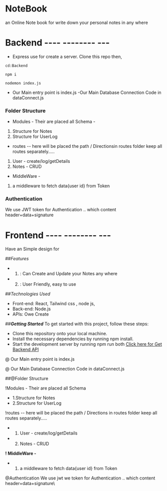 # NoteBook

an Online Note book for write down your personal notes in any where

# **Backend** ---- -------- ---

- Express use for create a server. Clone this repo then,

```
cd:Backend

npm i

nodemon index.js

```

- Our Main entry point is index.js
  -Our Main Database Connection Code in dataConnect.js

### Folder Structure

- Modules - Their are placed all Schema -

1. Structure for Notes
2. Structure for UserLog

- routes --
  here will be placed the path / Directionsin routes folder keep all routes separately.....

1.  User - create/log/getDetails
2.  Notes - CRUD

- MiddleWare -

1.  a middleware to fetch data{user id} from Token

### Authentication

We use JWT token for Authentication .. which content header+data+signature

# **Frontend** ---- -------- ---

Have an Simple design for

##_Features_

- 1. : Can Create and Update your Notes any where
- 2. : User Friendly, easy to use

##_Technologies Used_

- Front-end: React, Tailwind css , node js,
- Back-end: Node.js
- APIs: Owe Create

##_**Getting Started**_
To get started with this project, follow these steps:

- Clone this repository onto your local machine.
- Install the necessary dependencies by running npm install.
- Start the development server by running npm run both
  [Click here for Get Backend API](https://github.com/SouZe-San/BackEnd-for-NoteBook-site)

@ Our Main entry point is index.js

@ Our Main Database Connection Code in dataConnect.js

##@Folder Structure

!Modules - Their are placed all Schema

- 1.Structure for Notes
- 2.Structure for UserLog

!routes -- here will be placed the path / Directions
in routes folder keep all routes separately.....

- 1. User - create/log/getDetails
- 2. Notes - CRUD

**! MiddleWare -**

- 1. a middleware to fetch data{user id} from Token

@Authentication
We use jwt we token for Authentication .. which content header+data+signature\
